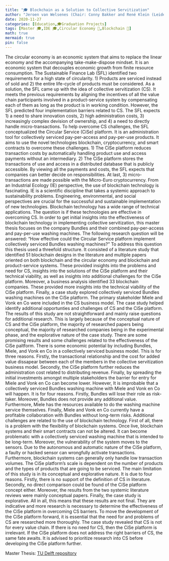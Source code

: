 ```yaml
---
title: "🎓 Blockchain as a Solution to Collective Servitization"
author: "Jeroen van Welsenes (Chair: Conny Bakker and René Klein (Leiden University), Mentor: **Jacky Bourgeois**)"
date: 2020-11-27
categories: [Education,🎓Graduation Projects]
tags: [Master 🎓,IDE 🎓,Circular Economy 🌱,Blockchain 📱]
math: true
mermaid: true
pin: false
---
```


The circular economy is an economic system that aims to replace the linear economy and the accompanying take-make-dispose mindset. It is an economic system that decouples economic growth from finite resource consumption. The Sustainable Finance Lab (SFL) identified two requirements for a high state of circularity. 1) Products are serviced instead of sold and 2) the entire life-cycle of products must be considered. As a solution, the SFL came up with the idea of collective servitization (CS). It meets the previous requirements by aligning the incentives of all the value chain participants involved in a product-service system by compensating each of them as long as the product is in working condition. However, the SFL predicted four implementation barriers related to CS. The SFL expects 1) a need to share innovation costs, 2) high administration costs, 3) increasingly complex devision of ownership, and 4) a need to directly handle micro-transactions. To help overcome CS challenges, the SFL conceptualized the Circular Service (CiSe) platform. It is an administration tool for collectively serviced pay-per-access and pay-per-use products. It aims to use the novel technologies blockchain, cryptocurrency, and smart contracts to overcome these challenges. 1) The CiSe platform reduces transaction costs by automatically handling product use and access payments without an intermediary. 2) The CiSe platform stores the transactions of use and access in a distributed database that is publicly accessible. By viewing all the payments and costs, the SFL expects that companies can better decide on responsibilities. At last, 3) micro-transactions are made possible with the Micro-Euro cryptocurrency. From an Industrial Ecology (IE) perspective, the use of blockchain technology is fascinating. IE is a scientific discipline that takes a systemic approach to sustainability problems. Engineering, environmental, and social perspectives are crucial for the successful and sustainable implementation of new technologies. Blockchain technology has a wide range of technical applications. The question is if these technologies are effective in overcoming CS. In order to get initial insights into the effectiveness of blockchain technology in implementing collective servitization, this master thesis focuses on the company Bundles and their combined pay-per-access and pay-per-use washing machines. The following research question will be answered: “How effective could the Circular Service platform implement collectively serviced Bundles washing machines?” To address this question this thesis used a threefold structure. It consisted of a literature study that identified 51 blockchain designs in the literature and multiple papers oriented on both blockchain and the circular economy and blockchain and product-service systems. These provided insights into the problems and need for CS, insights into the solutions of the CiSe platform and their technical viability, as well as insights into additional challenges for the CiSe platform. Moreover, a business analysis identified 33 blockchain companies. These provided more insights into the technical viability of the CiSe platform. Finally, a case study explored collectively serviced Bundles washing machines on the CiSe platform. The primary stakeholder Miele and Vonk en Co were included in the CS business model. The case study helped identify additional opportunties and challenges of CS and the CiSe platform. The results of this study are not straightforward and mainly raise questions for additional research. This is largely because of the conceptual nature of CS and the CiSe platform, the majority of researched papers being conceptual, the majority of researched companies being in the experimental phase, and the explorative nature of the case study. There are some promising results and some challenges related to the effectiveness of the CiSe paltform. There is some economic potential by including Bundles, Miele, and Vonk en Co in a collectively serviced business model. This is for three reasons. Firstly, the transactional relationship and the cost for added value dissapear between each of the members in the collective servitization business model. Secondly, the CiSe platform further reduces the administration cost related to distributing revenue. Finally, by spreading the initial investments amongst multiple stakeholders the barrier for entry for Miele and Vonk en Co can become lower. However, It is improbable that a collectively serviced Bundles washing machine with Miele and Vonk en Co will happen. It is for four reasons. Firstly, Bundles will lose their role as risk-taker. Moreover, Bundles does not provide any additional value. Furthermore, Miele has the resources available to do the washing machine service themselves. Finally, Miele and Vonk en Co currently have a profitable collaboration with Bundles without long-term risks. Additional challenges are related to the use of blockchain technology. First of all, there is a problem with the flexibility of blockchain systems. Once live, blockchain systems and their smart contracts can not be altered. It can become problematic with a collectively serviced washing machine that is intended to be long-term. Moreover, the vulnerability of the system moves to the sensors. Due to the autonomous and automatic nature of the CiSe platform, a faulty or hacked sensor can wrongfully activate transactions. Furthermore, blockchain systems can generally only handle low transaction volumes. The CiSe platform’s scale is dependent on the number of products and the types of products that are going to be serviced. The main limitation of this study is in its conceptual and explorative nature. It is due to four reasons. Firstly, there is no support of the definition of CS in literature. Secondly, no direct comparison could be found of the CiSe platform concept either. Moreover, the results from the two systemic literature reviews were mainly conceptual papers. Finally, the case study is explorative. All in all, this means that these results are not final. They are indicative and more research is necessary to determine the effectiveness of the CiSe platform in overcoming CS barriers. To move the development of the CiSe platform forward, it is essential that the need for and problems of CS are researched more thoroughly. The case study revealed that CS is not for every value chain. If there is no need for CS, then the CiSe platform is irrelevant. If the CiSe platform does not address the right barriers of CS, the same fate awaits. It is advised to prioritize research into CS before developing the CiSe platform further.

Master Thesis: [TU Delft repository](https://repository.tudelft.nl/islandora/object/uuid%3A7686626f-b82f-4435-bcc0-270e910c4ee1?collection=education)